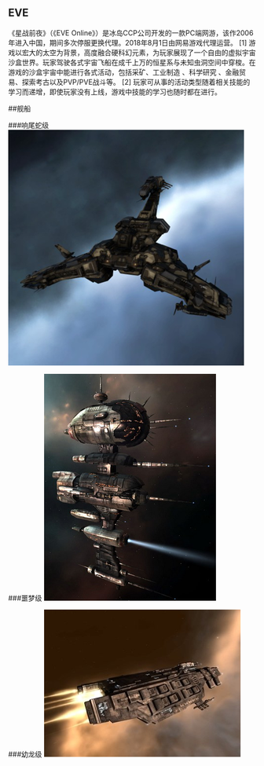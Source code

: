 ##                                                                                 EVE
《星战前夜》（《EVE Online》）是冰岛CCP公司开发的一款PC端网游，该作2006年进入中国，期间多次停服更换代理。2018年8月1日由网易游戏代理运营。 [1] 
游戏以宏大的太空为背景，高度融合硬科幻元素，为玩家展现了一个自由的虚拟宇宙沙盒世界。玩家驾驶各式宇宙飞船在成千上万的恒星系与未知虫洞空间中穿梭。在游戏的沙盒宇宙中能进行各式活动，包括采矿、工业制造 、科学研究 、金融贸易、探索考古以及PVP/PVE战斗等。 [2]  玩家可从事的活动类型随着相关技能的学习而递增，即使玩家没有上线，游戏中技能的学习也随时都在进行。


##舰船



###响尾蛇级
![xiangweishe](/响尾蛇.png)








###噩梦级
![2](/噩梦级4.jpg)









###幼龙级
![3](/幼龙.jpg)







